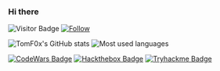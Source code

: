 ### Hi there
![Visitor Badge](https://visitor-badge.laobi.icu/badge?page_id=TomF0x.TomF0x)
[![Follow](https://img.shields.io/github/followers/TomF0x?label=Follow&style=social)](https://github.com/TomF0x)

![TomF0x's GitHub stats](https://github-readme-stats.vercel.app/api?username=TomF0x&count_private=true&show_icons=true&theme=radical)
![Most used languages](https://github-readme-stats-eight-theta.vercel.app/api/top-langs/?username=TomF0x&layout=compact&langs_count=8&theme=radical&count_private=true)

[![CodeWars Badge](https://www.codewars.com/users/TomF0x/badges/small)](https://www.codewars.com/users/TomF0x)
[![Hackthebox Badge](http://www.hackthebox.eu/badge/image/329465)](https://app.hackthebox.com/profile/329465)
[![Tryhackme Badge](https://tryhackme-badges.s3.amazonaws.com/TomFox.png)](https://tryhackme.com/p/TomFox)
